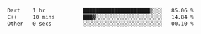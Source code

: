 
<!--START_SECTION:waka-->

```txt
Dart    1 hr            █████████████████████▒░░░   85.06 %
C++     10 mins         ███▓░░░░░░░░░░░░░░░░░░░░░   14.84 %
Other   0 secs          ░░░░░░░░░░░░░░░░░░░░░░░░░   00.10 %
```

<!--END_SECTION:waka-->
